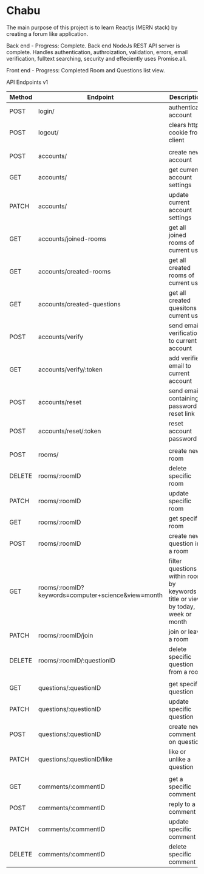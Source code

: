 # Chabu

The main purpose of this project is to learn Reactjs (MERN stack) by creating a forum like application.

Back end - Progress: Complete.
Back end NodeJs REST API server is complete. Handles authentication, authroization, validation, errors, email verification,
fulltext searching, security and effeciently uses Promise.all.

Front end - Progress: Completed Room and Questions list view.

API Endpoints v1

| Method | Endpoint                                           | Description                                                                       |
| ------ | -------------------------------------------------- | --------------------------------------------------------------------------------- |
| POST   | login/                                             | authenticate account                                                              |
| POST   | logout/                                            | clears https cookie from client                                                   |
|        |                                                    |                                                                                   |
| POST   | accounts/                                          | create new account                                                                |
| GET    | accounts/                                          | get current account settings                                                      |
| PATCH  | accounts/                                          | update current account settings                                                   |
| GET    | accounts/joined-rooms                              | get all joined rooms of current user                                              |
| GET    | accounts/created-rooms                             | get all created rooms of current user                                             |
| GET    | accounts/created-questions                         | get all created quesitons of current user                                         |
| POST   | accounts/verify                                    | send email verification to current account                                        |
| GET    | accounts/verify/:token                             | add verified email to current account                                             |
| POST   | accounts/reset                                     | send email containing password reset link                                         |
| POST   | accounts/reset/:token                              | reset account password                                                            |
|        |                                                    |                                                                                   |
| POST   | rooms/                                             | create new room                                                                   |
| DELETE | rooms/:roomID                                      | delete specific room                                                              |
| PATCH  | rooms/:roomID                                      | update specific room                                                              |
| GET    | rooms/:roomID                                      | get specific room                                                                 |
| POST   | rooms/:roomID                                      | create new question in a room                                                     |
| GET    | rooms/:roomID?keywords=computer+science&view=month | filter questions within room by keywords in title or view by today, week or month |
| PATCH  | rooms/:roomID/join                                 | join or leave a room                                                              |
| DELETE | rooms/:roomID/:questionID                          | delete specific question from a room                                              |
|        |                                                    |                                                                                   |
| GET    | questions/:questionID                              | get specific question                                                             |
| PATCH  | questions/:questionID                              | update specific question                                                          |
| POST   | questions/:questionID                              | create new comment on question                                                    |
| PATCH  | questions/:questionID/like                         | like or unlike a question                                                         |
|        |                                                    |                                                                                   |
| GET    | comments/:commentID                                | get a specific comment                                                            |
| POST   | comments/:commentID                                | reply to a comment                                                                |
| PATCH  | comments/:commentID                                | update specific comment                                                           |
| DELETE | comments/:commentID                                | delete specific comment                                                           |
